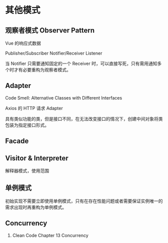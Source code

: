 # 其他模式

## 观察者模式 Observer Pattern

Vue 的响应式数据

Publisher/Subscriber
Notifier/Receiver Listener

当 Notifier 只需要通知固定的一个 Receiver 时，可以直接写死，只有需用通知多个时才有必要重构为观察者模式。

## Adapter

Code Smell: Alternative Classes with Different Interfaces

Axios 的 HTTP 请求 Adapter

具有类似功能的类，但是接口不同，在无法改变接口的情况下，创建中间对象将类包装为指定接口形式。

## Facade

## Visitor & Interpreter

解释器模式，使用范围

## 单例模式

初始实现不需要立即使用单例模式，只有在存在性能问题或者需要保证实例唯一的需求出现时再重构为单例模式。

## Concurrency

1. Clean Code Chapter 13 Concurrency

